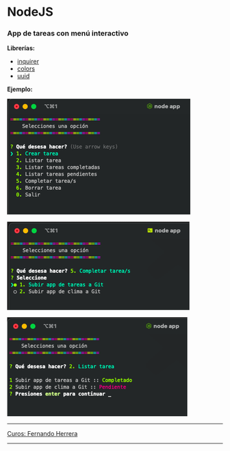 # NodeJS

### App de tareas con menú interactivo

**Librerías:**

+ [inquirer](https://www.npmjs.com/package/inquirer)
+ [colors](https://www.npmjs.com/package/colors)
+ [uuid](https://www.npmjs.com/package/uuidv4)


**Ejemplo:**

![](./img/ToDo_01.png)

![](./img/ToDo_02.png)

![](./img/ToDo_03.png)


--- 

[Curos: Fernando Herrera](https://www.udemy.com/user/550c38655ec11/)

----